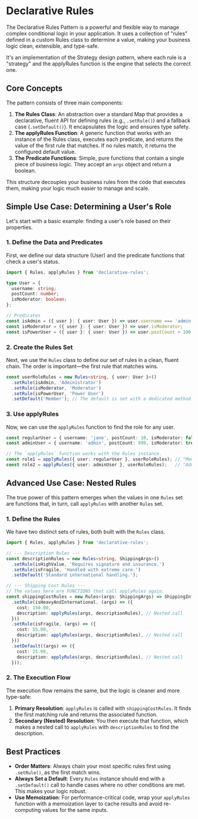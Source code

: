 # Declarative Rules

The Declarative Rules Pattern is a powerful and flexible way to manage complex conditional logic in your application. It uses a collection of "rules" defined in a custom Rules class to determine a value, making your business logic clean, extensible, and type-safe.

It's an implementation of the Strategy design pattern, where each rule is a "strategy" and the applyRules function is the engine that selects the correct one.

## Core Concepts

The pattern consists of three main components:

1. **The Rules Class**: An abstraction over a standard Map that provides a declarative, fluent API for defining rules (e.g., `.setRule()`) and a fallback case (`.setDefault()`). It encapsulates the logic and ensures type safety.
2. **The applyRules Function**: A generic function that works with an instance of the Rules class, executes each predicate, and returns the value of the first rule that matches. If no rules match, it returns the configured default value.
3. **The Predicate Functions**: Simple, pure functions that contain a single piece of business logic. They accept an `args` object and return a boolean.

This structure decouples your business rules from the code that executes them, making your logic much easier to manage and scale.

## Simple Use Case: Determining a User's Role

Let's start with a basic example: finding a user's role based on their properties.

### 1. Define the Data and Predicates

First, we define our data structure (User) and the predicate functions that check a user's status.

```typescript
import { Rules, applyRules } from 'declarative-rules';

type User = {
  username: string;
  postCount: number;
  isModerator: boolean;
};

// Predicates
const isAdmin = ({ user }: { user: User }) => user.username === 'admin';
const isModerator = ({ user }: { user: User }) => user.isModerator;
const isPowerUser = ({ user }: { user: User }) => user.postCount > 100;
```

### 2. Create the Rules Set

Next, we use the `Rules` class to define our set of rules in a clean, fluent chain. The order is important—the first rule that matches wins.

```typescript
const userRoleRules = new Rules<string, { user: User }>()
  .setRule(isAdmin, 'Administrator')
  .setRule(isModerator, 'Moderator')
  .setRule(isPowerUser, 'Power User')
  .setDefault('Member'); // The default is set with a dedicated method
```

### 3. Use applyRules

Now, we can use the `applyRules` function to find the role for any user.

```typescript
const regularUser = { username: 'jane', postCount: 10, isModerator: false };
const adminUser = { username: 'admin', postCount: 999, isModerator: true };

// The `applyRules` function works with the Rules instance.
const role1 = applyRules({ user: regularUser }, userRoleRules); // "Member"
const role2 = applyRules({ user: adminUser }, userRoleRules);   // "Administrator"
```

## Advanced Use Case: Nested Rules

The true power of this pattern emerges when the values in one `Rules` set are functions that, in turn, call `applyRules` with another `Rules` set.

### 1. Define the Rules

We have two distinct sets of rules, both built with the `Rules` class.

```typescript
import { Rules, applyRules } from 'declarative-rules';

// --- Description Rules ---
const descriptionRules = new Rules<string, ShippingArgs>()
  .setRule(isHighValue, 'Requires signature and insurance.')
  .setRule(isFragile, 'Handled with extreme care.')
  .setDefault('Standard international handling.');

// --- Shipping Cost Rules ---
// The values here are FUNCTIONS that call applyRules again.
const shippingCostRules = new Rules<(args: ShippingArgs) => ShippingInfo, ShippingArgs>()
  .setRule(isHeavyAndInternational, (args) => ({
    cost: 150.00,
    description: applyRules(args, descriptionRules), // Nested call
  }))
  .setRule(isFragile, (args) => ({
    cost: 55.00,
    description: applyRules(args, descriptionRules), // Nested call
  }))
  .setDefault((args) => ({
    cost: 25.00,
    description: applyRules(args, descriptionRules), // Nested call
  }));
```

### 2. The Execution Flow

The execution flow remains the same, but the logic is cleaner and more type-safe:

1. **Primary Resolution**: `applyRules` is called with `shippingCostRules`. It finds the first matching rule and returns the associated function.
2. **Secondary (Nested) Resolution**: You then execute that function, which makes a nested call to `applyRules` with `descriptionRules` to find the description.

## Best Practices

* **Order Matters**: Always chain your most specific rules first using `.setRule()`, as the first match wins.
* **Always Set a Default**: Every `Rules` instance should end with a `.setDefault()` call to handle cases where no other conditions are met. This makes your logic robust.
* **Use Memoization**: For performance-critical code, wrap your `applyRules` function with a memoization layer to cache results and avoid re-computing values for the same inputs.
